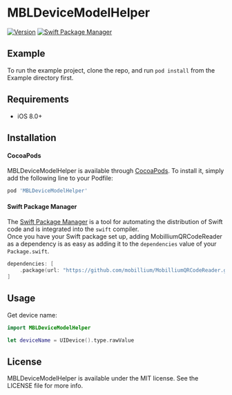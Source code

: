 # MBLDeviceModelHelper
[![Version](https://img.shields.io/cocoapods/v/MBLDeviceModelHelper.svg?style=flat)](https://cocoapods.org/pods/MBLDeviceModelHelper)
[![Swift Package Manager](https://img.shields.io/badge/Swift_Package_Manager-compatible-orange?style=flat-square)](https://img.shields.io/badge/Swift_Package_Manager-compatible-orange?style=flat-square)

## Example

To run the example project, clone the repo, and run `pod install` from the Example directory first.

## Requirements

- iOS 8.0+

## Installation

#### CocoaPods

MBLDeviceModelHelper is available through [CocoaPods](https://cocoapods.org). To install
it, simply add the following line to your Podfile:

```ruby
pod 'MBLDeviceModelHelper'
```
#### Swift Package Manager

The [Swift Package Manager](https://swift.org/package-manager/) is a tool for automating the distribution of Swift code and is integrated into the `swift` compiler.    
Once you have your Swift package set up, adding MobilliumQRCodeReader as a dependency is as easy as adding it to the `dependencies` value of your `Package.swift`.

```swift
dependencies: [
    .package(url: "https://github.com/mobillium/MobilliumQRCodeReader.git", .upToNextMajor(from: "1.2.0"))
]
```

## Usage


Get device name:
```swift
import MBLDeviceModelHelper

let deviceName = UIDevice().type.rawValue

```

## License

MBLDeviceModelHelper is available under the MIT license. See the LICENSE file for more info.
